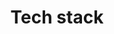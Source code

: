 ---
language: en
title: Tech stack
technologies: 
    - title: React
      address: https://react.dev/
    - title: Redux
      address: https://redux.js.org/
    - title: NextJS
      address: https://nextjs.org/
    - title: Typescript
      address: https://www.typescriptlang.org/
    - title: Javascript
      address: https://developer.mozilla.org/en-US/docs/Web/JavaScript
    - title: MaterialUI
      address: https://mui.com/material-ui/
    - title: Tailwind
      address: https://tailwindcss.com/
    - title: Bootstrap
      address: https://getbootstrap.com/
    - title: Styled-components
      address: https://styled-components.com/
    - title: HTML
      address: https://developer.mozilla.org/en-US/docs/Web/HTML
    - title: CSS
      address: https://developer.mozilla.org/en-US/docs/Web/CSS
    - title: Rest API
      address:
    - title: Git
      address: https://git-scm.com/
    - title: GitHub
      address: https://github.com/
    - title: Postman
      address: https://www.postman.com/
    - title: Figma
      address: https://www.figma.com/
    - title: NodeJS
      address: https://nodejs.org/en
    - title: PostgreSQL
      address: https://www.postgresql.org/
---